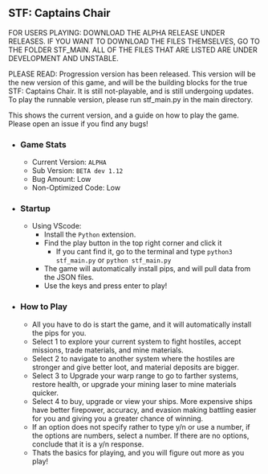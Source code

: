 ## STF: Captains Chair

FOR USERS PLAYING: DOWNLOAD THE ALPHA RELEASE UNDER RELEASES. IF YOU WANT TO DOWNLOAD THE FILES THEMSELVES, GO TO THE FOLDER STF_MAIN. ALL OF THE FILES THAT ARE LISTED ARE UNDER DEVELOPMENT AND UNSTABLE.

PLEASE READ: Progression version has been released. This version will be the new version of this game, and will be the building blocks for the true STF: Captains Chair. It is still not-playable, and is still undergoing updates. To play the runnable version, please run stf_main.py in the main directory.

This shows the current version, and a guide on how to play the game.
Please open an issue if you find any bugs!

- ### Game Stats
    - Current Version: `ALPHA`
    - Sub Version: `BETA dev 1.12`
    - Bug Amount: Low
    - Non-Optimized Code: Low
- ### Startup
  - Using VScode:
      - Install the `Python` extension.
      - Find the play button in the top right corner and click it
          - If you cant find it, go to the terminal and type `python3 stf_main.py` or `python stf_main.py`
      - The game will automatically install pips, and will pull data from the JSON files.
      - Use the keys and press enter to play!
- ### How to Play
  - All you have to do is start the game, and it will automatically install the pips for you.
  - Select 1 to explore your current system to fight hostiles, accept missions, trade materials, and mine materials.
  - Select 2 to navigate to another system where the hostiles are stronger and give better loot, and material deposits are bigger.
  - Select 3 to Upgrade your warp range to go to farther systems, restore health, or upgrade your mining laser to mine materials quicker.
  - Select 4 to buy, upgrade or view your ships. More expensive ships have better firepower, accuracy, and evasion making battling easier for you and giving you a greater chance of winning.
  - If an option does not specify rather to type y/n or use a number, if the options are numbers, select a number. If there are no options, conclude that it is a y/n response.
  - Thats the basics for playing, and you will figure out more as you play!

